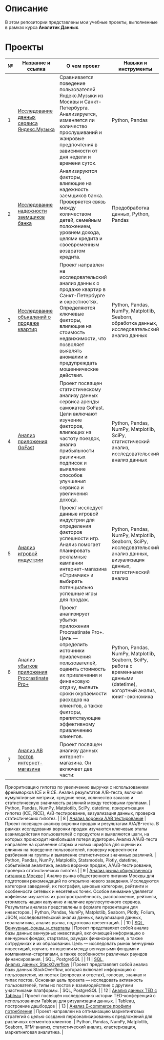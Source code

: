 # Описание

В этом репозитории представлены мои учебные проекты, выполненные в рамках курса **Аналитик Данных**.
# Проекты

| №  | Название и ссылка | О чем проект | Навыки и инструменты |
|----|-------------------|--------------|----------------------|
| 1  | [Исследование данных сервиса Яндекс.Музыка](ссылка_на_проект) | Сравнивается поведение пользователей Яндекс.Музыки из Москвы и Санкт-Петербурга. Анализируется, изменяется ли количество прослушиваний и жанровые предпочтения в зависимости от дня недели и времени суток. | Python, Pandas |
| 2  | [Исследование надежности заемщиков банка](ссылка_на_проект) | Анализируются факторы, влияющие на надежность заемщиков банка. Проверяется связь между количеством детей, семейным положением, уровнем дохода, целями кредита и своевременным возвратом кредита.| Предобработка данных, Python, Pandas |
| 3  | [Исследование объявлений о продаже квартир](ссылка_на_проект) | Проект направлен на исследовательский анализ данных о продаже квартир в Санкт-Петербурге и окрестностях. Определяются ключевые факторы, влияющие на стоимость недвижимости, что позволяет выявлять аномалии и предупреждать мошеннические действия. | Python, Pandas, NumPy, Matplotlib, Seaborn, обработка данных, исследовательский анализ данных |
| 4  | [Анализ приложения GoFast](ссылка_на_проект) | Проект посвящен статистическому анализу данных сервиса аренды самокатов GoFast. Цели включают изучение факторов, влияющих на частоту поездок, анализ прибыльности различных подписок и выявление способов улучшения сервиса и увеличения дохода.| Python, Pandas, NumPy, Matplotlib, SciPy, статистический анализ, исследовательский анализ данных |
| 5  | [Анализ игровой индустрии](ссылка_на_проект) | Проект исследует данные игровой индустрии для определения факторов успешности игр. Анализ помогает планировать рекламные кампании интернет-магазина «Стримчик» и выбирать потенциально успешные игры для продаж. | Python, Pandas, NumPy, Matplotlib, Seaborn, SciPy, исследовательский анализ данных, визуализация данных, статистический анализ |
| 6  | [Анализ убытков приложения Procrastinate Pro+](ссылка_на_проект) |Проект анализирует убытки приложения Procrastinate Pro+. Цель — определить источники привлечения пользователей, оценить стоимость их привлечения и финансовую отдачу, выявить сроки окупаемости расходов на клиентов, а также факторы, препятствующие эффективному привлечению клиентов. | Python, Pandas, NumPy, Matplotlib, Seaborn, SciPy, работа с временными данными (datetime), когортный анализ, юнит-экономика |
| 7  | [Анализ AB тестов интернет-магазина](ссылка_на_проект) | Проект посвящен анализу данных интернет-магазина. Он включает две части:
Приоритизацию гипотез по увеличению выручки с использованием фреймворков ICE и RICE.
Анализ результатов A/B-теста, включая кумулятивные метрики, средние чеки, количество заказов и статистическую значимость различий между тестовыми группами. | Python, Pandas, NumPy, Matplotlib, SciPy, datetime, приоритизация гипотез (ICE, RICE), A/B-тестирование, визуализация данных, проверка статистических гипотез. |
| 8  | [Анализ воронки AAB тестирование](ссылка_на_проект) |Проект посвящен анализу воронки продаж и результатам A/A/B-теста. В рамках исследования воронки продаж изучаются ключевые этапы взаимодействия пользователей с продуктом и выявляются шаги, на которых происходит наибольшая потеря аудитории. Анализ A/A/B-теста направлен на сравнение старых и новых шрифтов для оценки их влияния на поведение пользователей, проверку корректности разбиения на группы и выявление статистически значимых различий. | Python, Pandas, NumPy, Matplotlib, Statsmodels, Plotly, datetime, событийная аналитика, анализ воронки продаж, A/A/B-тестирование, проверка статистических гипотез |
| 9  | [Анализ рынка общественного питания в Москве](ссылка_на_проект) | Анализ рынка общественного питания Москвы для подготовки рекомендаций по открытию нового заведения. Исследуются категории заведений, их география, ценовые категории, рейтинги и особенности сетевых и несетевых точек. Особое внимание уделяется кофейням: изучается их распространённость, расположение, рейтинги, стоимость чашки капучино и наличие круглосуточного сервиса. Результаты анализа представлены в формате презентации для инвесторов. |  Python, Pandas, NumPy, Matplotlib, Seaborn, Plotly, Folium, JSON, исследовательский анализ данных, визуализация данных, геоаналитика, анализ рынка, подготовка презентаций. |
| 10 | [SQL, Венчурные_фонды_и_стартапы](ссылка_на_проект) | Проект представляет собой анализ базы данных венчурных инвестиций, включающей информацию о венчурных фондах, стартапах, раундах финансирования, а также сотрудниках и их образовании. Цель — исследовать рынок венчурных инвестиций, изучить отношения между венчурными фондами и компаниями-стартапами, а также особенности различных раундов финансирования. | SQL, PostgreSQL |
| 11 | [SQL, Анализ_данных_StackOverflow](ссылка_на_проект) | Проект представляет собой анализ базы данных StackOverflow, которая включает информацию о пользователях, их постах (вопросах и ответах), голосах, значках и типах постов. Основная цель проекта — исследовать активность пользователей, типы их постов и взаимодействие с другими участниками платформы. | SQL, PostgreSQL |
| 12 | [Анализ данных TED с Tableau](ссылка_на_проект) | Проект посвящён исследованию истории TED-конференций с использованием Tableau для визуализации данных. | Tableau, построение дашбордов |
| 13 | [Анализ E-commerce профили потребления](ссылка_на_проект) | Проект направлен на оптимизацию маркетинговых стратегий с целью создания персонализированных предложений для различных сегментов клиентов. | Python, Pandas, NumPy, Matplotlib, Seaborn, RFM-анализ, статистический анализ, кластеризация, маркетинговая аналитика. |

